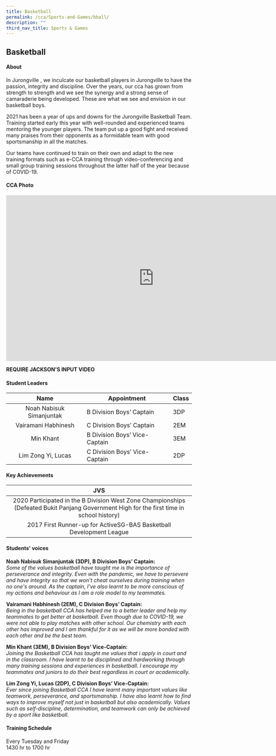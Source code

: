 ```yaml
---
title: Basketball
permalink: /cca/Sports-and-Games/bball/
description: ""
third_nav_title: Sports & Games
---
```

## Basketball

#### About
In Jurongville , we inculcate our basketball players in Jurongville to have the passion, integrity and discipline. Over the years, our cca has grown from strength to strength and we see the synergy and a strong sense of camaraderie being developed. These are what we see and envision in our basketball boys.  
  
2021 has been a year of ups and downs for the Jurongville Basketball Team. Training started early this year with well-rounded and experienced teams mentoring the younger players. The team put up a good fight and received many praises from their opponents as a formidable team with good sportsmanship in all the matches.  
  
Our teams have continued to train on their own and adapt to the new training formats such as e-CCA training through video-conferencing and small group training sessions throughout the latter half of the year because of COVID-19.

#### CCA Photo
<iframe allowfullscreen="true" height="450" width="800" frameborder="0" src="https://docs.google.com/presentation/d/e/2PACX-1vQuY5dXah3YL4AxNUgC4mbdwhfRW_IFjxEEP8gXX_h6tYklX5IpZamwlqdAdgpo0EU-9LJ3TGtzyQux/embed?start=false&amp;loop=false&amp;delayms=3000"></iframe>

**REQUIRE JACKSON'S INPUT VIDEO**

#### Student Leaders

| Name | Appointment | Class |
|:---:|---|---|
| Noah Nabisuk Simanjuntak | B Division Boys’ Captain | 3DP |
| Vairamani Habhinesh | C Division Boys’ Captain | 2EM |
| Min Khant | B Division Boys’ Vice-Captain | 3EM |
| Lim Zong Yi, Lucas | C Division Boys’ Vice-Captain | 2DP |

#### Key Achievements

| JVS |
|:---:|
| 2020 Participated in the B Division West Zone Championships (Defeated Bukit Panjang Government High for the first time in school history) |
| 2017 First Runner-up for ActiveSG-BAS Basketball Development League |

#### Students' voices
**Noah Nabisuk Simanjuntak (3DP), B Division Boys’ Captain:** <br>
_Some of the values basketball have taught me is the importance of perseverance and integrity. Even with the pandemic, we have to persevere and have integrity so that we won't cheat ourselves during training when no one's around. As the captain, I've also learnt to be more conscious of my actions and behaviour as I am a role model to my teammates._  
  
**Vairamani Habhinesh (2EM), C Division Boys’ Captain:** <br>
_Being in the basketball CCA has helped me to a better leader and help my teammates to get better at basketball. Even though due to COVID-19, we were not able to play matches with other school. Our chemistry with each other has improved and I am thankful for it as we will be more bonded with each other and be the best team._  
  
**Min Khant (3EM), B Division Boys’ Vice-Captain:** <br>
_Joining the Basketball CCA has taught me values that i apply in court and in the classroom. I have learnt to be disciplined and hardworking through many training sessions and experiences in basketball. I encourage my teammates and juniors to do their best regardless in court or academically._  
  
**Lim Zong Yi, Lucas (2DP), C Division Boys’ Vice-Captain:** <br>
_Ever since joining Basketball CCA I have learnt many important values like teamwork, perseverance, and sportsmanship. I have also learnt how to find ways to improve myself not just in basketball but also academically. Values such as self-discipline, determination, and teamwork can only be achieved by a sport like basketball._  

#### Training Schedule
Every Tuesday and Friday<br>
1430 hr to 1700 hr